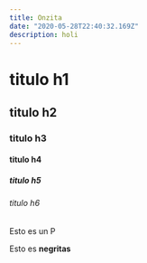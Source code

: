 ```yaml
---
title: Onzita
date: "2020-05-28T22:40:32.169Z"
description: holi
---
```


# titulo h1

## titulo h2

### titulo h3

#### titulo h4

##### titulo h5

###### titulo h6

Esto es un P

Esto es **negritas**
